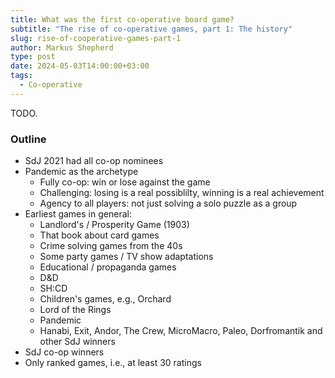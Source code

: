```yaml
---
title: What was the first co-operative board game?
subtitle: "The rise of co-operative games, part 1: The history"
slug: rise-of-cooperative-games-part-1
author: Markus Shepherd
type: post
date: 2024-05-03T14:00:00+03:00
tags:
  - Co-operative
---
```


TODO.

### Outline

- SdJ 2021 had all co-op nominees
- Pandemic as the archetype
  - Fully co-op: win or lose against the game
  - Challenging: losing is a real possiblilty, winning is a real achievement
  - Agency to all players: not just solving a solo puzzle as a group
- Earliest games in general:
  - Landlord's / Prosperity Game (1903)
  - That book about card games
  - Crime solving games from the 40s
  - Some party games / TV show adaptations
  - Educational / propaganda games
  - D&D
  - SH:CD
  - Children's games, e.g., Orchard
  - Lord of the Rings
  - Pandemic
  - Hanabi, Exit, Andor, The Crew, MicroMacro, Paleo, Dorfromantik and other SdJ winners
- SdJ co-op winners
- Only ranked games, i.e., at least 30 ratings
